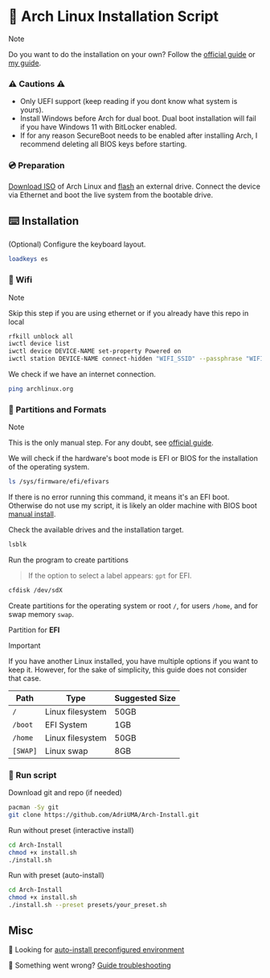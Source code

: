 # 🤖 Arch Linux Installation Script

> [!NOTE]
> Do you want to do the installation on your own? Follow the [official guide](https://wiki.archlinux.org/title/Installation_guide) or [my guide](https://github.com/AdriUMA/Arch-Install/blob/main/README.guide.md).

### ⚠️ Cautions ⚠️

- Only UEFI support (keep reading if you dont know what system is yours).
- Install Windows before Arch for dual boot. Dual boot installation will fail if you have Windows 11 with BitLocker enabled.
- If for any reason SecureBoot needs to be enabled after installing Arch, I recommend deleting all BIOS keys before starting.

### 💿 Preparation

[Download ISO](https://archlinux.org/download/) of Arch Linux and [flash](https://www.balena.io/etcher) an external drive.
Connect the device via Ethernet and boot the live system from the bootable drive.

## ⌨️ Installation

(Optional) Configure the keyboard layout.

```sh
loadkeys es
```

### 🛜 Wifi

> [!NOTE]
> Skip this step if you are using ethernet or if you already have this repo in local

```sh
rfkill unblock all
iwctl device list
iwctl device DEVICE-NAME set-property Powered on
iwctl station DEVICE-NAME connect-hidden "WIFI_SSID" --passphrase "WIFI_PASS"
```

We check if we have an internet connection.

```sh
ping archlinux.org
```

### 🦿 Partitions and Formats

> [!NOTE]
> This is the only manual step.
> For any doubt, see [official guide](https://wiki.archlinux.org/title/Installation_guide).

We will check if the hardware's boot mode is EFI or BIOS for the installation of the operating system.

```sh
ls /sys/firmware/efi/efivars
```

If there is no error running this command, it means it's an EFI boot. Otherwise do not use my script, it is likely an older machine with BIOS boot [manual install](https://github.com/AdriUMA/Arch-Install/blob/main/README.guide.md#-partitions-and-formats).

Check the available drives and the installation target.

```sh
lsblk
```

Run the program to create partitions

> If the option to select a label appears: `gpt` for EFI.

```sh
cfdisk /dev/sdX
```

Create partitions for the operating system or root `/`, for users `/home`, and for swap memory `swap`.

Partition for **EFI**

> [!IMPORTANT]
> If you have another Linux installed, you have multiple options if you want to keep it. However, for the sake of simplicity, this guide does not consider that case.

| Path     | Type             | Suggested Size |
| -------- | ---------------- | -------------- |
| `/`      | Linux filesystem | 50GB           |
| `/boot`  | EFI System       | 1GB            |
| `/home`  | Linux filesystem | 50GB           |
| `[SWAP]` | Linux swap       | 8GB            |

### 💾 Run script

Download git and repo (if needed)

```sh
pacman -Sy git
git clone https://github.com/AdriUMA/Arch-Install.git
```

Run without preset (interactive install)

```sh
cd Arch-Install
chmod +x install.sh
./install.sh
```

Run with preset (auto-install)

```sh
cd Arch-Install
chmod +x install.sh
./install.sh --preset presets/your_preset.sh
```

## Misc

👀 Looking for [auto-install preconfigured environment](https://github.com/AdriUMA/Hyprland-Install)

🔴 Something went wrong? [Guide troubleshooting](https://github.com/AdriUMA/Arch-Install/blob/main/README.guide.md#troubleshooting)
